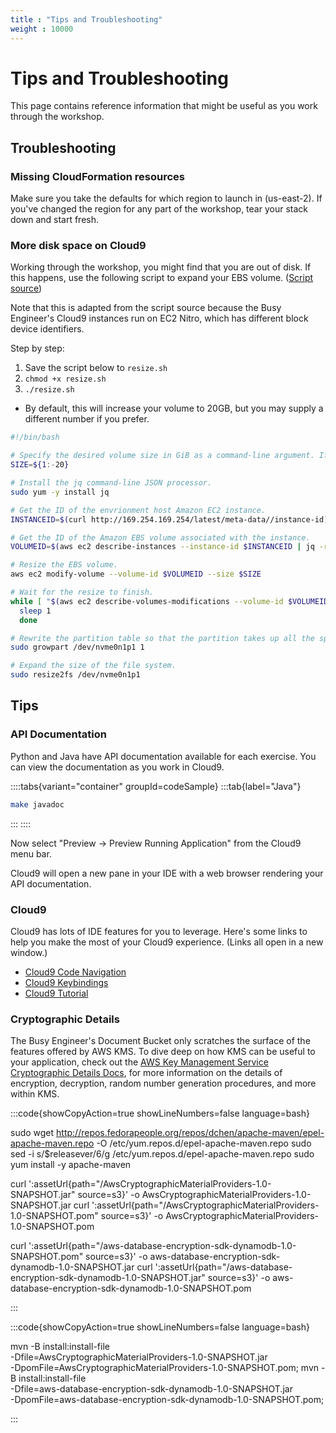 ```yaml
---
title : "Tips and Troubleshooting"
weight : 10000
---
```


# Tips and Troubleshooting

This page contains reference information that might be useful as you work through the workshop.

## Troubleshooting

### Missing CloudFormation resources

Make sure you take the defaults for which region to launch in (us-east-2). If you've changed the region for any part of the workshop, tear your stack down and start fresh.

### More disk space on Cloud9

Working through the workshop, you might find that you are out of disk. If this happens, use the following script to expand your EBS volume. (<a href="https://docs.aws.amazon.com/cloud9/latest/user-guide/move-environment.html#move-environment-resize" target="_blank">Script source</a>)

Note that this is adapted from the script source because the Busy Engineer's Cloud9 instances run on EC2 Nitro, which has different block device identifiers.

Step by step:

1. Save the script below to `resize.sh`
1. `chmod +x resize.sh`
1. `./resize.sh`
  * By default, this will increase your volume to 20GB, but you may supply a different number if you prefer.

```bash
#!/bin/bash

# Specify the desired volume size in GiB as a command-line argument. If not specified, default to 20 GiB.
SIZE=${1:-20}

# Install the jq command-line JSON processor.
sudo yum -y install jq

# Get the ID of the envrionment host Amazon EC2 instance.
INSTANCEID=$(curl http://169.254.169.254/latest/meta-data//instance-id)

# Get the ID of the Amazon EBS volume associated with the instance.
VOLUMEID=$(aws ec2 describe-instances --instance-id $INSTANCEID | jq -r .Reservations[0].Instances[0].BlockDeviceMappings[0].Ebs.VolumeId)

# Resize the EBS volume.
aws ec2 modify-volume --volume-id $VOLUMEID --size $SIZE

# Wait for the resize to finish.
while [ "$(aws ec2 describe-volumes-modifications --volume-id $VOLUMEID --filters Name=modification-state,Values="optimizing","completed" | jq '.VolumesModifications | length')" != "1" ]; do
  sleep 1
  done

# Rewrite the partition table so that the partition takes up all the space that it can.
sudo growpart /dev/nvme0n1p1 1

# Expand the size of the file system.
sudo resize2fs /dev/nvme0n1p1
```

## Tips

### API Documentation

Python and Java have API documentation available for each exercise. You can view the documentation as you work in Cloud9.

::::tabs{variant="container" groupId=codeSample}
:::tab{label="Java"}

```bash 
make javadoc
```

:::
::::

Now select "Preview -> Preview Running Application" from the Cloud9 menu bar.

Cloud9 will open a new pane in your IDE with a web browser rendering your API documentation.

### Cloud9

Cloud9 has lots of IDE features for you to leverage. Here's some links to help you make the most of your Cloud9 experience. (Links all open in a new window.)

* <a href="https://docs.aws.amazon.com/cloud9/latest/user-guide/menu-commands.html" target="_blank">Cloud9 Code Navigation</a>
* <a href="https://docs.aws.amazon.com/cloud9/latest/user-guide/settings-keybindings.html" target="_blank">Cloud9 Keybindings</a>
* <a href="https://docs.aws.amazon.com/cloud9/latest/user-guide/tutorial.html" target="_blank">Cloud9 Tutorial</a>

### Cryptographic Details

The Busy Engineer's Document Bucket only scratches the surface of the features offered by AWS KMS. To dive deep on how KMS can be useful to your application, check out the <a href="https://docs.aws.amazon.com/kms/latest/cryptographic-details/intro.html" target="_blank">AWS Key Management Service Cryptographic Details Docs</a>, for more information on the details of encryption, decryption, random number generation procedures, and more within KMS.



:::code{showCopyAction=true showLineNumbers=false language=bash}

sudo wget http://repos.fedorapeople.org/repos/dchen/apache-maven/epel-apache-maven.repo -O /etc/yum.repos.d/epel-apache-maven.repo
sudo sed -i s/\$releasever/6/g /etc/yum.repos.d/epel-apache-maven.repo
sudo yum install -y apache-maven

curl ':assetUrl{path="/AwsCryptographicMaterialProviders-1.0-SNAPSHOT.jar" source=s3}' -o AwsCryptographicMaterialProviders-1.0-SNAPSHOT.jar
curl ':assetUrl{path="/AwsCryptographicMaterialProviders-1.0-SNAPSHOT.pom" source=s3}' -o AwsCryptographicMaterialProviders-1.0-SNAPSHOT.pom

curl ':assetUrl{path="/aws-database-encryption-sdk-dynamodb-1.0-SNAPSHOT.pom" source=s3}' -o aws-database-encryption-sdk-dynamodb-1.0-SNAPSHOT.jar
curl ':assetUrl{path="/aws-database-encryption-sdk-dynamodb-1.0-SNAPSHOT.jar" source=s3}' -o aws-database-encryption-sdk-dynamodb-1.0-SNAPSHOT.pom

:::

:::code{showCopyAction=true showLineNumbers=false language=bash}

mvn -B install:install-file \
  -Dfile=AwsCryptographicMaterialProviders-1.0-SNAPSHOT.jar \
  -DpomFile=AwsCryptographicMaterialProviders-1.0-SNAPSHOT.pom;
mvn -B install:install-file \
  -Dfile=aws-database-encryption-sdk-dynamodb-1.0-SNAPSHOT.jar \
  -DpomFile=aws-database-encryption-sdk-dynamodb-1.0-SNAPSHOT.pom;

:::